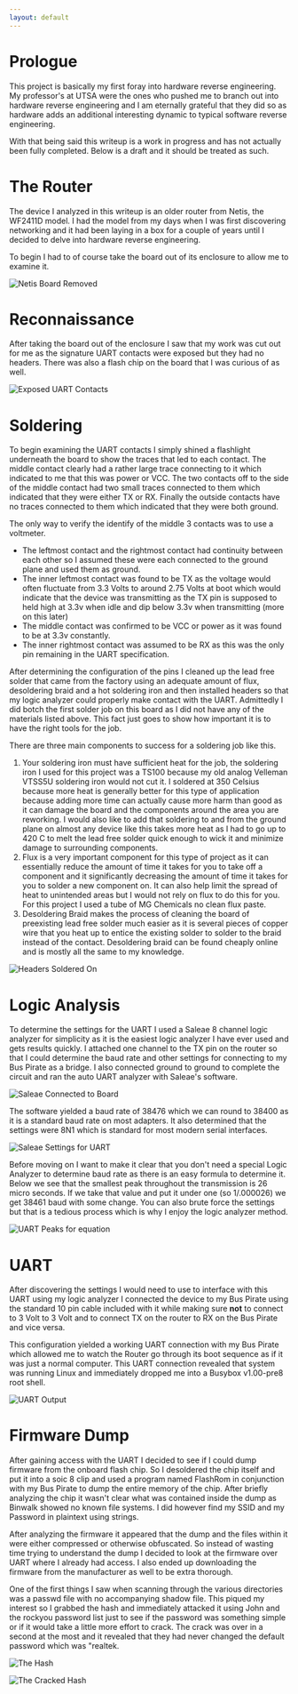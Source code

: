 ```yaml
---
layout: default
---
```

<title>Reversing Netis</title>

# Prologue

This project is basically my first foray into hardware reverse engineering. My professor's at UTSA were the ones who pushed me to branch out into hardware reverse engineering and I am eternally grateful that they did so as hardware adds an additional interesting dynamic to typical software reverse engineering.

With that being said this writeup is a work in progress and has not actually been fully completed. Below is a draft and it should be treated as such.

# The Router

The device I analyzed in this writeup is an older router from Netis, the WF2411D model. I had the model from my days when I was first discovering networking and it had been laying in a box for a couple of years until I decided to delve into hardware reverse engineering.

To begin I had to of course take the board out of its enclosure to allow me to examine it.

![Netis Board Removed](pics/1.jpg)

# Reconnaissance

After taking the board out of the enclosure I saw that my work was cut out for me as the signature UART contacts were exposed but they had no headers. There was also a flash chip on the board that I was curious of as well.

![Exposed UART Contacts](pics/2.jpg)

[//]: # (Take a better picture)

# Soldering

To begin examining the UART contacts I simply shined a flashlight underneath the board to show the traces that led to each contact. The middle contact clearly had a rather large trace connecting to it which indicated to me that this was power or VCC. The two contacts off to the side of the middle contact had two small traces connected to them which indicated that they were either TX or RX. Finally the outside contacts have no traces connected to them which indicated that they were both ground.

The only way to verify the identify of the middle 3 contacts was to use a voltmeter.

* The leftmost contact and the rightmost contact had continuity between each other so I assumed these were each connected to the ground plane and used them as ground.
* The inner leftmost contact was found to be TX as the voltage would often fluctuate from 3.3 Volts to around 2.75 Volts at boot which would indicate that the device was transmitting as the TX pin is supposed to held high at 3.3v when idle and dip below 3.3v when transmitting (more on this later)
* The middle contact was confirmed to be VCC or power as it was found to be at 3.3v constantly.
* The inner rightmost contact was assumed to be RX as this was the only pin remaining in the UART specification.

After determining the configuration of the pins I cleaned up the lead free solder that came from the factory using an adequate amount of flux, desoldering braid and a hot soldering iron and then installed headers so that my logic analyzer could properly make contact with the UART. Admittedly I did botch the first solder job on this board as I did not have any of the materials listed above. This fact just goes to show how important it is to have the right tools for the job.

There are three main components to success for a soldering job like this.

1. Your soldering iron must have sufficient heat for the job, the soldering iron I used for this project was a TS100 because my old analog Velleman VTSS5U soldering iron would not cut it. I soldered at 350 Celsius because more heat is generally better for this type of application because adding more time can actually cause more harm than good as it can damage the board and the components around the area you are reworking. I would also like to add that soldering to and from the ground plane on almost any device like this takes more heat as I had to go up to 420 C to melt the lead free solder quick enough to wick it and minimize damage to surrounding components.
2. Flux is a very important component for this type of project as it can essentially reduce the amount of time it takes for you to take off a component and it significantly decreasing the amount of time it takes for you to solder a new component on. It can also help limit the spread of heat to unintended areas but I would not rely on flux to do this for you. For this project I used a tube of MG Chemicals no clean flux paste.
3. Desoldering Braid makes the process of cleaning the board of preexisting lead free solder much easier as it is several pieces of copper wire that you heat up to entice the existing solder to solder to the braid instead of the contact. Desoldering braid can be found cheaply online and is mostly all the same to my knowledge.

![Headers Soldered On](pics/3.jpg)

[//]: # (Take a better picture)

# Logic Analysis

To determine the settings for the UART I used a Saleae 8 channel logic analyzer for simplicity as it is the easiest logic analyzer I have ever used and gets results quickly. I attached one channel to the TX pin on the router so that I could determine the baud rate and other settings for connecting to my Bus Pirate as a bridge. I also connected ground to ground to complete the circuit and ran the auto UART analyzer with Saleae's software.

![Saleae Connected to Board](pics/5.jpg)

The software yielded a baud rate of 38476 which we can round to 38400 as it is a standard baud rate on most adapters. It also determined that the settings were 8N1 which is standard for most modern serial interfaces.

![Saleae Settings for UART](pics/6.png)

Before moving on I want to make it clear that you don't need a special Logic Analyzer to determine baud rate as there is an easy formula to determine it. Below we see that the smallest peak throughout the transmission is 26 micro seconds. If we take that value and put it under one (so 1/.000026) we get 38461 baud with some change. You can also brute force the settings but that is a tedious process which is why I enjoy the logic analyzer method.

![UART Peaks for equation](pics/7.png)

# UART

After discovering the settings I would need to use to interface with this UART using my logic analyzer I connected the device to my Bus Pirate using the standard 10 pin cable included with it while making sure **not** to connect to 3 Volt to 3 Volt and to connect TX on the router to RX on the Bus Pirate and vice versa.

This configuration yielded a working UART connection with my Bus Pirate which allowed me to watch the Router go through its boot sequence as if it was just a normal computer. This UART connection revealed that system was running Linux and immediately dropped me into a Busybox v1.00-pre8 root shell.

![UART Output](pics/4.png)

# Firmware Dump

After gaining access with the UART I decided to see if I could dump firmware from the onboard flash chip. So I desoldered the chip itself and put it into a soic 8 clip and used a program named FlashRom in conjunction with my Bus Pirate to dump the entire memory of the chip. After briefly analyzing the chip it wasn't clear what was contained inside the dump as Binwalk showed no known file systems. I did however find my SSID and my Password in plaintext using strings.

After analyzing the firmware it appeared that the dump and the files within it were either compressed or otherwise obfuscated. So instead of wasting time trying to understand the dump I decided to look at the firmware over UART where I already had access. I also ended up downloading the firmware from the manufacturer as well to be extra thorough.

One of the first things I saw when scanning through the various directories was a passwd file with no accompanying shadow file. This piqued my interest so I grabbed the hash and immediately attacked it using John and the rockyou password list just to see if the password was something simple or if it would take a little more effort to crack. The crack was over in a second at the most and it revealed that they had never changed the default password which was "realtek.

![The Hash](pics/8.png)

![The Cracked Hash](pics/9.png)
